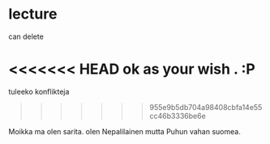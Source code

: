 # lecture
can delete

<<<<<<< HEAD
ok as your wish . :P
=======

tuleeko konflikteja
>>>>>>> 955e9b5db704a98408cbfa14e55cc46b3336be6e

Moikka ma olen sarita. olen Nepalilainen mutta Puhun vahan suomea.
